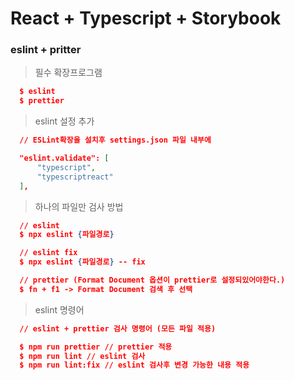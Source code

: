 # React + Typescript + Storybook

### eslint + pritter

> 필수 확장프로그램
```json
  $ eslint
  $ prettier
```

> eslint 설정 추가
```json
  // ESLint확장을 설치후 settings.json 파일 내부에

  "eslint.validate": [
      "typescript",
      "typescriptreact"      
  ],
```

>하나의 파일만 검사 방법
```json
  // eslint
  $ npx eslint {파일경로}

  // eslint fix
  $ npx eslint {파일경로} -- fix

  // prettier (Format Document 옵션이 prettier로 설정되있어야한다.)
  $ fn + f1 -> Format Document 검색 후 선택
```

> eslint 명령어
```json
  // eslint + prettier 검사 명령어 (모든 파일 적용)

  $ npm run prettier // prettier 적용
  $ npm run lint // eslint 검사
  $ npm run lint:fix // eslint 검사후 변경 가능한 내용 적용
```

